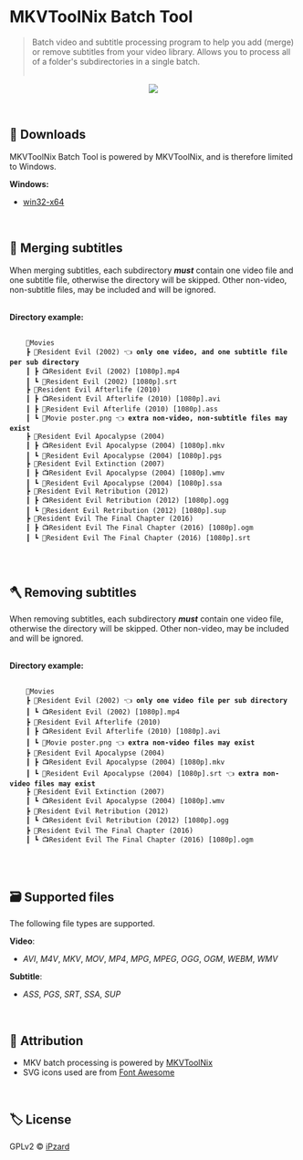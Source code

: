# MKVToolNix Batch Tool
> Batch video and subtitle processing program to help you add (merge) or remove subtitles from your video library. Allows you to process all of a folder's subdirectories in a single batch.
<br><br>

<p align="center">
  <img src="https://user-images.githubusercontent.com/8584126/96399741-f1336f80-1183-11eb-8312-ea550799fcd5.gif" />
</p>
<br>

## 💾 Downloads
MKVToolNix Batch Tool is powered by MKVToolNix, and is therefore limited to Windows.

**Windows:**
* [win32-x64](https://drive.google.com/file/d/1SrbuFV7aqoBbFk3EmdRn6Vqac5q6T0Hn/view?usp=sharing)
<br>

## 🔨 Merging subtitles
When merging subtitles, each subdirectory ***must*** contain one video file and one subtitle file, otherwise the directory will be skipped. Other non-video, non-subtitle files, may be included and will be ignored.<br><br>

**Directory example:**
<pre>
  <code>
    📂Movies
    ┣ 📂Resident Evil (2002) 👈 <b>only one video, and one subtitle file per sub directory</b>
    ┃ ┣ 📺Resident Evil (2002) [1080p].mp4
    ┃ ┗ 📜Resident Evil (2002) [1080p].srt
    ┣ 📂Resident Evil Afterlife (2010)
    ┃ ┣ 📺Resident Evil Afterlife (2010) [1080p].avi
    ┃ ┣ 📜Resident Evil Afterlife (2010) [1080p].ass
    ┃ ┗ 🎨Movie poster.png 👈 <b>extra non-video, non-subtitle files may exist</b>
    ┣ 📂Resident Evil Apocalypse (2004)
    ┃ ┣ 📺Resident Evil Apocalypse (2004) [1080p].mkv
    ┃ ┗ 📜Resident Evil Apocalypse (2004) [1080p].pgs
    ┣ 📂Resident Evil Extinction (2007)
    ┃ ┣ 📺Resident Evil Apocalypse (2004) [1080p].wmv
    ┃ ┗ 📜Resident Evil Apocalypse (2004) [1080p].ssa
    ┣ 📂Resident Evil Retribution (2012)
    ┃ ┣ 📺Resident Evil Retribution (2012) [1080p].ogg
    ┃ ┗ 📜Resident Evil Retribution (2012) [1080p].sup
    ┣ 📂Resident Evil The Final Chapter (2016)
    ┃ ┣ 📺Resident Evil The Final Chapter (2016) [1080p].ogm
    ┃ ┗ 📜Resident Evil The Final Chapter (2016) [1080p].srt
  </code>
</pre>
<br>

## 🪓 Removing subtitles
When removing subtitles, each subdirectory ***must*** contain one video file, otherwise the directory will be skipped. Other non-video, may be included and will be ignored.<br><br>

**Directory example:**
<pre>
  <code>
    📂Movies
    ┣ 📂Resident Evil (2002) 👈 <b>only one video file per sub directory</b>
    ┃ ┗ 📺Resident Evil (2002) [1080p].mp4
    ┣ 📂Resident Evil Afterlife (2010)
    ┃ ┣ 📺Resident Evil Afterlife (2010) [1080p].avi
    ┃ ┗ 🎨Movie poster.png 👈 <b>extra non-video files may exist</b>
    ┣ 📂Resident Evil Apocalypse (2004)
    ┃ ┣ 📺Resident Evil Apocalypse (2004) [1080p].mkv
    ┃ ┗ 📜Resident Evil Apocalypse (2004) [1080p].srt 👈 <b>extra non-video files may exist</b>
    ┣ 📂Resident Evil Extinction (2007)
    ┃ ┗ 📺Resident Evil Apocalypse (2004) [1080p].wmv
    ┣ 📂Resident Evil Retribution (2012)
    ┃ ┗ 📺Resident Evil Retribution (2012) [1080p].ogg
    ┣ 📂Resident Evil The Final Chapter (2016)
    ┃ ┗ 📺Resident Evil The Final Chapter (2016) [1080p].ogm
  </code>
</pre>
<br>

## 🗃️ Supported files
The following file types are supported.

**Video**:
* *AVI*, *M4V*, *MKV*, *MOV*, *MP4*, *MPG*, *MPEG*, *OGG*, *OGM*, *WEBM*, *WMV*

**Subtitle**:
* *ASS*, *PGS*, *SRT*, *SSA*, *SUP*
<br>

## 🙏 Attribution
* MKV batch processing is powered by [MKVToolNix](https://gitlab.com/mbunkus/mkvtoolnix)
* SVG icons used are from [Font Awesome](https://fontawesome.com)
<br>

## 🏷️ License
GPLv2 © [iPzard](https://github.com/iPzard/mkvtoolnix-batch-tool/blob/master/LICENSE)
